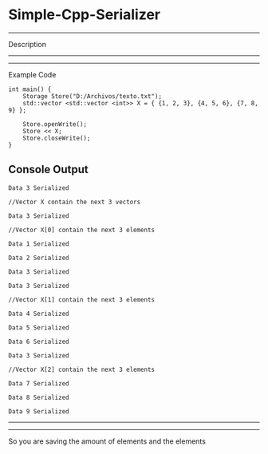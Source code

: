 # Simple-Cpp-Serializer
---------------------------------------------------------------
Description

---------------------------------------------------------------
---------------------------------------------------------------

Example Code
```
int main() {
	Storage Store("D:/Archivos/texto.txt");
	std::vector <std::vector <int>> X = { {1, 2, 3}, {4, 5, 6}, {7, 8, 9} };

	Store.openWrite();
	Store << X;
	Store.closeWrite();
}
```

Console Output
-
`Data 3 Serialized`

`//Vector X contain the next 3 vectors`

`Data 3 Serialized`

`//Vector X[0] contain the next 3 elements`

`Data 1 Serialized`

`Data 2 Serialized`

`Data 3 Serialized`

`Data 3 Serialized`

`//Vector X[1] contain the next 3 elements`

`Data 4 Serialized`

`Data 5 Serialized`

`Data 6 Serialized`

`Data 3 Serialized`

`//Vector X[2] contain the next 3 elements`

`Data 7 Serialized`

`Data 8 Serialized`

`Data 9 Serialized`

---------------------------------------------------------------
---------------------------------------------------------------

So you are saving the amount of elements and the elements
